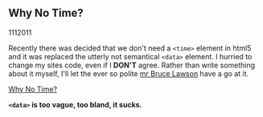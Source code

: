 <article><h2>Why No Time?</h2><time><span class="day">1</span><span class="month">11</span><span class="year">2011</span></time><p>Recently there was decided that we don't need a <code>&#60;time&#62;</code> element in html5 and it was replaced the utterly not semantical <code>&#60;data&#62;</code> element. I hurried to change my sites code, even if I <strong>DON'T</STRONG> agree. Rather than write something about it myself, I'll let the ever so polite <a href="http://twitter.com/brucel">mr Bruce Lawson</a> have a go at it.<p><a href="http://whynotime.com/">Why No Time?</a></p><p><strong><code>&#60;data&#62;</code> is too vague, too bland, it sucks.</strong></p></article>